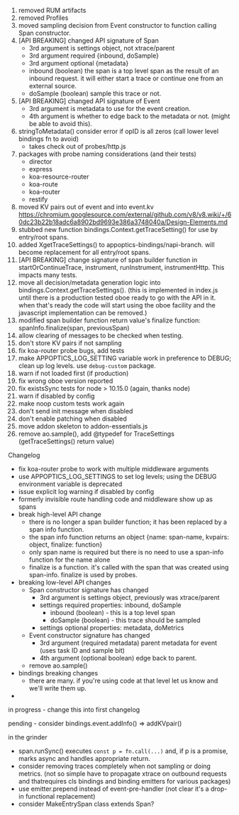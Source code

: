 1. removed RUM artifacts
2. removed Profiles
3. moved sampling decision from Event constructor to function calling Span constructor.
4. [API BREAKING] changed API signature of Span
    - 3rd argument is settings object, not xtrace/parent
    - 3rd argument required {inbound, doSample}
    - 3rd argument optional {metadata}
    - inbound (boolean) the span is a top level span as the result of an inbound request. it will either start a trace or continue one from an external source.
    - doSample (boolean) sample this trace or not.
5. [API BREAKING] changed API signature of Event
    - 3rd argument is metadata to use for the event creation.
    - 4th argument is whether to edge back to the metadata or not. (might be able to avoid this).
6. stringToMetadata() consider error if opID is all zeros (call lower level bindings fn to avoid)
    - takes check out of probes/http.js
7. packages with probe naming considerations (and their tests)
    - director
    - express
    - koa-resource-router
    - koa-route
    - koa-router
    - restify
8. moved KV pairs out of event and into event.kv https://chromium.googlesource.com/external/github.com/v8/v8.wiki/+/60dc23b22b18adc6a8902bd9693e386a3748040a/Design-Elements.md
9. stubbed new function bindings.Context.getTraceSetting() for use by entry/root spans.
10. added XgetTraceSettings() to appoptics-bindings/napi-branch. will become replacement for all entry/root spans.
11. [API BREAKING] change signature of span builder function in startOrContinueTrace, instrument, runInstrument, instrumentHttp. This impacts many tests.
12. move all decision/metadata generation logic into bindings.Context.getTraceSettings(). (this is implemented in index.js until there is a production tested oboe ready to go with the API in it. when that's ready the code will start using the oboe facility and the javascript implementation can be removed.)
13. modified span builder function return value's finalize function: spanInfo.finalize(span, previousSpan)
14. allow clearing of messages to be checked when testing.
15. don't store KV pairs if not sampling
16. fix koa-router probe bugs, add tests
17. make APPOPTICS_LOG_SETTING variable work in preference to DEBUG; clean up log levels. use `debug-custom` package.
18. warn if not loaded first (if production)
19. fix wrong oboe version reported
20. fix existsSync tests for node > 10.15.0 (again, thanks node)
21. warn if disabled by config
22. make noop custom tests work again
23. don't send init message when disabled
24. don't enable patching when disabled
25. move addon skeleton to addon-essentials.js
26. remove ao.sample(), add @typedef for TraceSettings (getTraceSettings() return value)

Changelog
- fix koa-router probe to work with multiple middleware arguments
- use APPOPTICS_LOG_SETTINGS to set log levels; using the DEBUG environment variable is deprecated
- issue explicit log warning if disabled by config
- formerly invisible route handling code and middleware show up as spans
- break high-level API change
    - there is no longer a span builder function; it has been replaced by a span info function.
    - the span info function returns an object {name: span-name, kvpairs: object, finalize: function}
    - only span name is required but there is no need to use a span-info function for the name alone
    - finalize is a function. it's called with the span that was created using span-info. finalize is used by probes.
- breaking low-level API changes
    - Span constructor signature has changed
        - 3rd argument is settings object, previously was xtrace/parent
        - settings required properties: inbound, doSample
            - inbound (boolean) - this is a top level span
            - doSample (boolean) - this trace should be sampled
        - settings optional properties: metadata, doMetrics
    - Event constructor signature has changed
        - 3rd argument (required metadata) parent metadata for event (uses task ID and sample bit)
        - 4th argument (optional boolean) edge back to parent.
    - remove ao.sample()
- bindings breaking changes
    - there are many. if you're using code at that level let us know and we'll write them up.
-

in progress
    - change this into first changelog

pending
    - consider bindings.event.addInfo() => addKVpair()

in the grinder
- span.runSync() executes `const p = fn.call(...)` and, if p is a promise, marks async and handles appropriate return.
- consider removing traces completely when not sampling or doing metrics. (not so simple have to propagate xtrace on outbound requests and thatrequires cls bindings and binding emitters for various packages)
- use emitter.prepend instead of event-pre-handler (not clear it's a drop-in functional replacement)
- consider MakeEntrySpan class extends Span?
